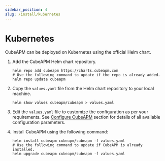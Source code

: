 ```yaml
---
sidebar_position: 4
slug: /install/kubernetes
---
```


# Kubernetes

CubeAPM can be deployed on Kubernetes using the official Helm chart.

1. Add the CubeAPM Helm chart repository.

   ```shell
   helm repo add cubeapm https://charts.cubeapm.com
   # Use the following command to update if the repo is already added.
   helm repo update cubeapm
   ```

1. Copy the `values.yaml` file from the Helm chart repository to your local machine.

   ```shell
   helm show values cubeapm/cubeapm > values.yaml
   ```

1. Edit the `values.yaml` file to customize the configuration as per your requirements. See [Configure CubeAPM](../configuration/configuration.md) section for details of all available configuration parameters.

1. Install CubeAPM using the following command:

   ```shell
   helm install cubeapm cubeapm/cubeapm -f values.yaml
   # Use the following command to update if CubeAPM is already installed.
   helm upgrade cubeapm cubeapm/cubeapm -f values.yaml
   ```
